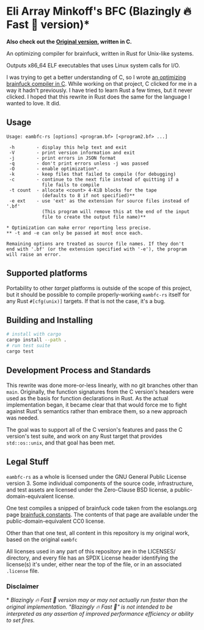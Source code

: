 <!--
SPDX-FileCopyrightText: 2024 Eli Array Minkoff

SPDX-License-Identifier: 0BSD
-->

# Eli Array Minkoff's BFC (Blazingly 🔥 Fast 🚀 version)\*

**Also check out the [Original version](https://github.com/eliminmax/eambfc),
written in C.**

An optimizing compiler for brainfuck, written in Rust for Unix-like systems.

Outputs x86\_64 ELF executables that uses Linux system calls for I/O.

I was trying to get a better understanding of C, so I wrote
[an optimizing brainfuck compiler in C](https://github.com/eliminmax/eambfc).
While working on that project, C clicked for me in a way it hadn't previously.
I have tried to learn Rust a few times, but it never clicked. I hoped that this
rewrite in Rust does the same for the language I wanted to love. It did.

## Usage

```
Usage: eambfc-rs [options] <program.bf> [<program2.bf> ...]

 -h        - display this help text and exit
 -V        - print version information and exit
 -j        - print errors in JSON format
 -q        - don't print errors unless -j was passed
 -O        - enable optimization*.
 -k        - keep files that failed to compile (for debugging)
 -c        - continue to the next file instead of quitting if a
             file fails to compile
 -t count  - allocate <count> 4-KiB blocks for the tape
             (defaults to 8 if not specified)**
 -e ext    - use 'ext' as the extension for source files instead of '.bf'
             (This program will remove this at the end of the input
             file to create the output file name)**

* Optimization can make error reporting less precise.
** -t and -e can only be passed at most once each.

Remaining options are treated as source file names. If they don't
end with '.bf' (or the extension specified with '-e'), the program
will raise an error.
```

## Supported platforms

Portability to other *target* platforms is outside of the scope of this project,
but it should be possible to compile properly-working `eambfc-rs` itself for any
Rust `#[cfg(unix)]` targets. If that is not the case, it's a bug.

## Building and Installing

```sh
# install with cargo
cargo install --path .
# run test suite
cargo test
```

## Development Process and Standards

This rewrite was done more-or-less linearly, with no git branches other than
`main`. Originally, the function signatures from the C version's headers were
used as the basis for function declarations in Rust. As the actual
implementation began, it became clear that that would force me to fight against
Rust's semantics rather than embrace them, so a new approach was needed.

The goal was to support all of the C version's features and pass the C version's
test suite, and work on any Rust target that provides `std::os::unix`, and that
goal has been met.

## Legal Stuff

`eambfc-rs` as a whole is licensed under the GNU General Public License version
3. Some individual components of the source code, infrastructure, and test
assets are licensed under the Zero-Clause BSD license,
a public-domain-equivalent license.

One test compiles a snipped of brainfuck code taken from the esolangs.org page
[brainfuck constants](https://esolangs.org/wiki/Brainfuck_constants). The
contents of that page are available under the public-domain-equivalent CC0
license.

Other than that one test, all content in this repository is my original work,
based on the original `eambfc`

All licenses used in any part of this repository are in the LICENSES/ directory,
and every file has an SPDX License header identifying the license(s) it's under,
either near the top of the file, or in an associated `.license` file.

### Disclaimer
\* *Blazingly 🔥 Fast 🚀 version may or may not actually run faster than the
original implementation. "Blazingly 🔥 Fast 🚀" is not intended to be
interpreted as any assertion of improved performance efficiency or ability to
set fires.*
